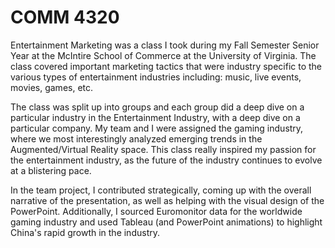 # COMM 4320

Entertainment Marketing was a class I took during my Fall Semester Senior Year at the McIntire School of Commerce at the University of Virginia. The class covered important marketing tactics that were industry specific to the various types of entertainment industries including: music, live events, movies, games, etc.

The class was split up into groups and each group did a deep dive on a particular industry in the Entertainment Industry, with a deep dive on a particular company. My team and I were assigned the gaming industry, where we most interestingly analyzed emerging trends in the Augmented/Virtual Reality space. This class really inspired my passion for the entertainment industry, as the future of the industry continues to evolve at a blistering pace.

In the team project, I contributed strategically, coming up with the overall narrative of the presentation, as well as helping with the visual design of the PowerPoint. Additionally, I sourced Euromonitor data for the worldwide gaming industry and used Tableau (and PowerPoint animations) to highlight China's rapid growth in the industry.
